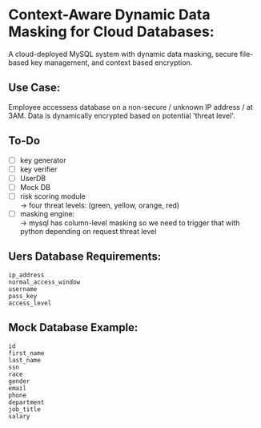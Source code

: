 # Context-Aware Dynamic Data Masking for Cloud Databases:
A cloud-deployed MySQL system with dynamic data masking, secure file-based key management, and context based encryption.

## Use Case:
Employee accessess database on a non-secure / unknown IP address / at 3AM. Data is dynamically encrypted based on potential 'threat level'.


## To-Do
- [ ] key generator  
- [ ] key verifier
- [ ] UserDB
- [ ] Mock DB
- [ ] risk scoring module  
    -> four threat levels: (green, yellow, orange, red)  
- [ ] masking engine:  
    -> mysql has column-level masking so we need to trigger that with python depending on request threat level  

## Uers Database Requirements:
```
ip_address
normal_access_window
username
pass_key
access_level
```

## Mock Database Example:
```
id
first_name
last_name
ssn
race
gender
email
phone
department
job_title
salary
```

